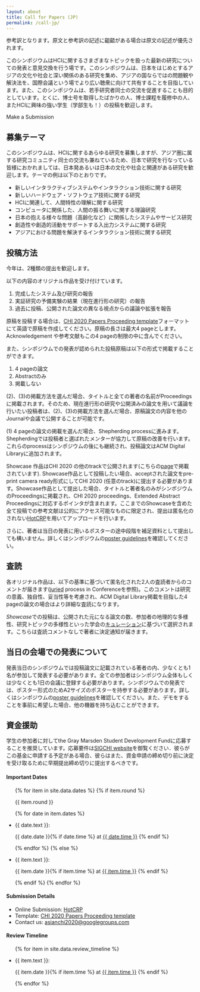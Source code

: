 ```yaml
---
layout: about
title: Call for Papers (JP)
permalink: /call-jp/
---
```


<div class="abstract">
    <p class="abstract-overview emphasized-note">
        参考訳となります。原文と参考訳の記述に齟齬がある場合は原文の記述が優先されます。
    </p>        
    <p class="abstract-overview">
        このシンポジウムはHCIに関するさまざまなトピックを扱った最新の研究についての発表と意見交換を行う場です。このシンポジウムは、日本をはじめとするアジアの文化や社会と深い関係のある研究を集め、アジアの国ならではの問題観や解決法を、国際会議という場でより広い聴衆に向けて共有することを目指しています。また、このシンポジウムは、若手研究者同士の交流を促進することも目的としています。とくに、<span class="about-highlight">博士号を取得したばかりの人、博士課程を履修中の人、またHCIに興味の強い学生（学部生も！）</span>の投稿を歓迎します。
    </p>
    <div class="cta-btn disabled" href="https://asianchi20.hotcrp.com/" target="_blank">Make a Submission</div>
    <h2>募集テーマ</h2>
    <div class="abstract-overview">
        <p>
            このシンポジウムは、HCIに関するあらゆる研究を募集しますが、アジア圏に属する研究コミュニティ同士の交流も兼ねているため、日本で研究を行なっている皆様におかれましては、日本発あるいは日本の文化や社会と関連がある研究を歓迎します。テーマの例は以下のとおりです。
        </p>
        <ul>
            <li>新しいインタラクティブシステムやインタラクション技術に関する研究</li>
            <li>新しいハードウェア・ソフトウェア技術に関する研究</li>
            <li>HCIに関連して、人間特性の理解に関する研究</li>
            <li>コンピュータに関係した、人間の振る舞いに関する理論研究</li>
            <li>日本の抱える様々な問題（高齢化など）に関係したシステムやサービス研究</li>
            <li>創造性や創造的活動をサポートする入出力システムに関する研究</li>
            <li>アジアにおける問題を解決するインタラクション技術に関する研究</li>
        </ul>
    </div>
    <h2>投稿方法</h2>
    <div class="abstract-overview">
        <p>
            今年は、2種類の提出を歓迎します。
        </p>
        <p>
            以下の内容の<span class="about-highlight" id="original-works">オリジナル作品</span>を受け付けています。
        </p>
        <ol>
            <li>完成したシステム及び研究の報告</li>
            <li>実証研究の予備実験の結果（現在進行形の研究）の報告</li>
            <li>過去に投稿、公開された論文の異なる視点からの議論や拡張を報告</li>
        </ol>
        <div class="with-figure">
            <p>
                原稿を投稿する場合は、<a href="https://chi2020.acm.org/authors/chi-proceedings-format/" target="_blank">CHI 2020 Papers Proceeding template</a>フォーマットにて英語で原稿を作成してください。原稿の長さは最大4 pageとします。Acknowledgement や参考文献もこの4 pageの制限の中に含んでください。
            </p>
            <div class="template-icon"></div>
        </div>
        <p>
            また、シンポジウムでの発表が認められた投稿原稿は以下の形式で掲載することができます。
        </p>
        <ol>
            <li>4 pageの論文</li>
            <li>Abstractのみ</li>
            <li>掲載しない</li> 
        </ol>
        <p>
            (2)、(3)の掲載方法を選んだ場合、タイトルと全ての著者の名前がProceedingsに掲載されます。そのため、現在進行形の研究や公開済みの論文を用いて議論を行いたい投稿者は、(2)、(3)の掲載方法を選んだ場合、原稿論文の内容を他のJournalや会議で公開することが可能です。
        </p>
        <p>    
            (1) 4 pageの論文の掲載を選んだ場合、Shepherding processに進みます。Shepherdingでは投稿者と選ばれたメンターが協力して原稿の改善を行います。これらのprocessはシンポジウムの後にも継続され、投稿論文はACM Digital Libraryに追加されます。
        </p>
        <p>
            <span class="about-highlight" id="showcase-works">Showcase</span> 作品はCHI 2020 の他のtrackで公開されます(こちらの<a href="https://chi2020.acm.org/authors/" target="_blank">page</a>で掲載されています). Showcase作品として投稿したい場合、acceptされた論文をpre-print camera ready形式にしてCHI 2020 (任意のtrack)に提出する必要があります。Showcase作品として提出した場合、タイトルと著者名のみがシンポジウムのProceedingsに掲載され、CHI 2020 proceedings、Extended Abstract Proceedingsに対応するポインタが含まれます。ここまでのShowcaseを含めた全て投稿での参考文献は公的にアクセス可能なものに限定され、提出は匿名化のされない<a href="https://asianchi20.hotcrp.com/" target="_blank">HotCRP</a>を用いてアップロードを行います。
        </p>
        <p>
            さらに、著者は当日の発表に用いるポスターの途中段階を補足資料として提出しても構いません。詳しくはシンポジウムの<a href="../poster-guide/" target="_blank">poster guidelines</a>を確認してください。
        </p>
    </div>
    <h2>査読</h2>
    <div class="abstract-overview">
        <p>
            各<span class="about-highlight" id="original-works">オリジナル作品</span>は、以下の基準に基づいて匿名化された2人の査読者からのコメントが届きます(<a href="https://chi2020.acm.org/authors/selection-processes/" target="_blank">juried</a> process in Conferenceを参照)。このコメントは研究の意義、独自性、妥当性等を考慮され、ACM Digital Library掲載を目指した4 pageの論文の場合はより詳細な査読になります。
        </p>
        <p>
            <span class="about-highlight"><em>Showcase</em></span>での投稿は、公開された元になる論文の数、参加者の地理的な多様性、研究トピックの多様性といった学会の<a href="https://chi2020.acm.org/authors/selection-processes/" target="_blank">キュレーション</a>に基づいて選択されます。こちらは査読コメントなしで著者に決定通知が届きます。
        </p>
    </div>
    <h2>当日の会場での発表について</h2>
    <div class="abstract-overview">
        <p>
            発表当日のシンポジウムでは投稿論文に記載されている著者の内、少なくとも1名が参加して発表する必要があります。全ての参加者はシンポジウム全体もしくは少なくとも1日の会議に登録する必要があります。シンポジウムでの発表では、ポスター形式のためA2サイズのポスターを持参する必要があります。詳しくはシンポジウムの<a href="../poster-guide/" target="_blank">poster guidelines</a>を確認してください。また、デモをすることを事前に希望した場合、他の機器を持ち込むことができます。
        </p>
    </div>
    <h2>資金援助</h2>
    <p class="abstract-overview">
        学生の参加者に対してthe Gray Marsden Student Development Fundに応募することを推奨しています。応募要件は<a href="https://sigchi.org/get-involved/community_support/gary-marsden-student-development-fund/" target="_blank">SIGCHI website</a>を御覧ください．彼らがこの基金に申請する予定がある場合、彼らはまた、資金申請の締め切り前に決定を受け取るために早期提出締め切りに提出するべきです。
    </p>
</div>

<div class="news-sidebar">
    <h4>Important Dates</h4>
    <ul class="sidebar-items">
        {% for item in site.data.dates %}
            {% if item.round %}
            <p class="round-name">{{ item.round }}</p>
            {% for date in item.dates %}
            <li class="round-date">
                <p class="news-text">{{ date.text }}:</p>
                <p class="news-date">{{ date.date }}{% if date.time %} at <a href="{{ item.timezone }}" target="_blank">{{ date.time }}</a> {% endif %}</p>
            </li>
            {% endfor %}
            {% else %}
            <li>
                <p class="news-text">{{ item.text }}:</p>
                <p class="news-date">{{ item.date }}{% if item.time %} at <a href="{{ item.timezone }}" target="_blank">{{ item.time }}</a> {% endif %}</p>
            </li>
            {% endif %}
        {% endfor %}
    </ul>
    <h4>Submission Details</h4>
    <ul class="sidebar-items">
        <li>Online Submission: <a href="https://asianchi20.hotcrp.com/" target="_blank">HotCRP</a></li>
        <li>Template: <a href="https://chi2020.acm.org/authors/chi-proceedings-format/" target="_blank">CHI 2020 Papers Proceeding template</a></li>
        <li>Contact us: <a href="mailto:asianchi2020@googlegroups.com">asianchi2020@googlegroups.com</a></li>
    </ul>
    <h4>Review Timeline</h4>
    <ul class="sidebar-items">
        {% for item in site.data.review_timeline %}
            <li>
                <p class="news-text">{{ item.text }}:</p>
                <p class="news-date">{{ item.date }}{% if item.time %} at <a href="{{ item.timezone }}" target="_blank">{{ item.time }}</a> {% endif %}</p>
            </li>
        {% endfor %}
    </ul>
</div>